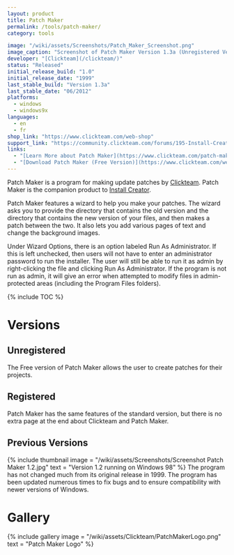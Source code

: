 ```yaml
---
layout: product
title: Patch Maker
permalink: /tools/patch-maker/
category: tools

image: "/wiki/assets/Screenshots/Patch_Maker_Screenshot.png"
image_caption: "Screenshot of Patch Maker Version 1.3a (Unregistered Version)"
developer: "[Clickteam](/clickteam/)"
status: "Released"
initial_release_build: "1.0"
initial_release_date: "1999"
last_stable_build: "Version 1.3a"
last_stable_date: "06/2012"
platforms:
  - windows
  - windows9x
languages:
  - en
  - fr
shop_link: "https://www.clickteam.com/web-shop"
support_link: "https://community.clickteam.com/forums/195-Install-Creator-and-Patch-Maker"
links:
  - "[Learn More about Patch Maker](https://www.clickteam.com/patch-maker)"
  - "[Download Patch Maker (Free Version)](https://www.clickteam.com/webftp/files/9/5/pminst.exe)"
---
```


Patch Maker is a program for making update patches by [Clickteam](/clickteam). Patch Maker is the companion product to [Install Creator](/tools/install-creator-2/).

Patch Maker features a wizard to help you make your patches. The wizard asks you to provide the directory that contains the old version and the directory that contains the new version of your files, and then makes a patch between the two. It also lets you add various pages of text and change the background images.

Under Wizard Options, there is an option labeled Run As Administrator. If this is left unchecked, then users will not have to enter an administrator password to run the installer. The user will still be able to run it as admin by right-clicking the file and clicking Run As Administrator. If the program is not run as admin, it will give an error when attempted to modify files in admin-protected areas (including the Program Files folders).

{% include TOC %}

# Versions
## Unregistered
The Free version of Patch Maker allows the user to create patches for their projects.


## Registered
Patch Maker has the same features of the standard version, but there is no extra page at the end about Clickteam and Patch Maker.


## Previous Versions
{% include thumbnail image = "/wiki/assets/Screenshots/Screenshot Patch Maker 1.2.jpg" text = "Version 1.2 running on Windows 98" %}
The program has not changed much from its original release in 1999. The program has been updated numerous times to fix bugs and to ensure compatibility with newer versions of Windows.

# Gallery
{% include gallery image = "/wiki/assets/Clickteam/PatchMakerLogo.png" text = "Patch Maker Logo" %}
